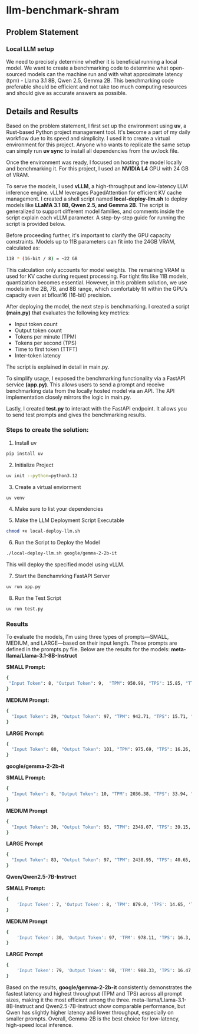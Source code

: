 # llm-benchmark-shram

## Problem Statement
### Local LLM setup
We need to precisely determine whether it is beneficial running a local model. We want to create a benchmarking code to determine what open-sourced models can the machine run and with what approximate latency (tpm) - Llama 3.1 8B, Qwen 2.5, Gemma 2B. This benchmarking code preferable should be efficient and not take too much computing resources and should give as accurate answers as possible.

## Details and Results

Based on the problem statement, I first set up the environment using **uv**, a Rust-based Python project management tool. It's become a part of my daily workflow due to its speed and simplicity. I used it to create a virtual environment for this project. Anyone who wants to replicate the same setup can simply run **uv sync** to install all dependencies from the uv.lock file.

Once the environment was ready, I focused on hosting the model locally and benchmarking it. For this project, I used an **NVIDIA L4** GPU with 24 GB of VRAM.

To serve the models, I used **vLLM**, a high-throughput and low-latency LLM inference engine. vLLM leverages PagedAttention for efficient KV cache management. I created a shell script named **local-deploy-llm.sh** to deploy models like **LLaMA 3.1 8B, Qwen 2.5, and Gemma 2B**. The script is generalized to support different model families, and comments inside the script explain each vLLM parameter. A step-by-step guide for running the script is provided below.

Before proceeding further, it's important to clarify the GPU capacity constraints. Models up to 11B parameters can fit into the 24GB VRAM, calculated as:
 ```bash
 11B * (16-bit / 8) = ~22 GB
 ```

 This calculation only accounts for model weights. The remaining VRAM is used for KV cache during request processing. For tight fits like 11B models, quantization becomes essential. However, in this problem solution, we use models in the 2B, 7B, and 8B range, which comfortably fit within the GPU’s capacity even at bfloat16 (16-bit) precision.

 After deploying the model, the next step is benchmarking. I created a script **(main.py)** that evaluates the following key metrics:
 - Input token count
 - Output token count
 - Tokens per minute (TPM)
 - Tokens per second (TPS)
 - Time to first token (TTFT)
 - Inter-token latency

 The script is explained in detail in main.py.

 To simplify usage, I exposed the benchmarking functionality via a FastAPI service **(app.py)**. This allows users to send a prompt and receive benchmarking data from the locally hosted model via an API. The API implementation closely mirrors the logic in main.py.

 Lastly, I created **test.py** to interact with the FastAPI endpoint. It allows you to send test prompts and gives the benchmarking results.

 ### Steps to create the solution:
 
 1. Install uv
 ```bash
 pip install uv
 ```

 2. Initialize Project
 ```bash
 uv init --python=python3.12
 ```

 3. Create a virtual enviorment
 ```bash
 uv venv
 ```

 4. Make sure to list your dependencies

 5. Make the LLM Deployment Script Executable
 ```bash
 chmod +x local-deploy-llm.sh
 ```

 6. Run the Script to Deploy the Model
 ```bash
 ./local-deploy-llm.sh google/gemma-2-2b-it
 ```
 This will deploy the specified model using vLLM.

 7. Start the Benchamrking FastAPI Server
 ```bash
 uv run app.py
 ```

 8. Run the Test Script
 ```bash
 uv run test.py
 ```

 ### Results

 To evaluate the models, I'm using three types of prompts—SMALL, MEDIUM, and LARGE—based on their input length. These prompts are defined in the prompts.py file. 
 Below are the results for the models:
 **meta-llama/Llama-3.1-8B-Instruct**
 
 **SMALL Prompt:**
 ```bash
 {
  "Input Token": 8, "Output Token": 9,  "TPM": 950.99, "TPS": 15.85, "TTFT": 0.07, "ITL": 0.06, "latency": 0.57
 }
```
**MEDIUM Prompt:**
```bash
{
  "Input Token": 29, "Output Token": 97, "TPM": 942.71, "TPS": 15.71, "TTFT": 0.08, "ITL": 0.06, "latency": 6.17
}
```

**LARGE Prompt:**
```bash
{
  "Input Token": 80, "Output Token": 101, "TPM": 975.69, "TPS": 16.26, "TTFT": 0.08, "ITL": 0.06, "latency": 6.21
}
```

**google/gemma-2-2b-it**

**SMALL Prompt:**
```bash
{
  "Input Token": 8, "Output Token": 10, "TPM": 2036.38, "TPS": 33.94, "TTFT": 0.03, "ITL": 0.02, "latency": 0.29
}
```

**MEDIUM Prompt**
```bash
{
  "Input Token": 30, "Output Token": 93, "TPM": 2349.07, "TPS": 39.15, "TTFT": 0.04, "ITL": 0.03, "latency": 2.38
}
```

**LARGE Prompt**
```bash
{
  "Input Token": 83, "Output Token": 97, "TPM": 2438.95, "TPS": 40.65, "TTFT": 0.04, "ITL": 0.02, "latency": 2.39
}
```

**Qwen/Qwen2.5-7B-Instruct**

**SMALL Prompt:**
```bash
{
    'Input Token': 7, 'Output Token': 8, 'TPM': 879.0, 'TPS': 14.65, 'TTFT': 0.07, 'ITL': 0.06, 'latency': 0.55
}
```

**MEDIUM Prompt**
```bash
{
    'Input Token': 30, 'Output Token': 97, 'TPM': 978.11, 'TPS': 16.3, 'TTFT': 0.08, 'ITL': 0.06, 'latency': 5.95
}
```
**LARGE Prompt**
```bash
{
    'Input Token': 79, 'Output Token': 98, 'TPM': 988.33, 'TPS': 16.47, 'TTFT': 0.08, 'ITL': 0.06, 'latency': 5.95
}
```

Based on the results, **google/gemma-2-2b-it** consistently demonstrates the fastest latency and highest throughput (TPM and TPS) across all prompt sizes, making it the most efficient among the three. meta-llama/Llama-3.1-8B-Instruct and Qwen2.5-7B-Instruct show comparable performance, but Qwen has slightly higher latency and lower throughput, especially on smaller prompts. Overall, Gemma-2B is the best choice for low-latency, high-speed local inference.